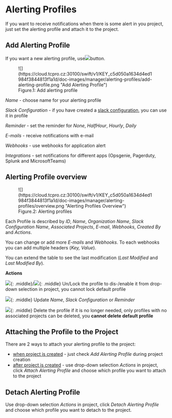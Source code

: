 # **Alerting Profiles**

If you want to receive notifications when there is some alert in you project, just set the alerting profile and attach it to the project.


## **Add Alerting Profile**

If you want a new alerting profile, use![](https://cloud.tcpro.cz:30100/swift/v1/KEY_c5d050a1634d4ed1984f3844813f1a1d/doc-images/manager/alerting-profiles/add-alerting-profile-btn.png)button.

<figure markdown>
  ![](https://cloud.tcpro.cz:30100/swift/v1/KEY_c5d050a1634d4ed1984f3844813f1a1d/doc-images/manager/alerting-profiles/add-alerting-profile.png "Add Alerting Profile")
  <figcaption>Figure.1: Add alerting profile</figcaption>
</figure>

*Name* - choose name for your alerting profile

*Slack Configuration* - if you have created a [slack configuration](../slack-configuration), you can use it in profile

*Reminder* - set the reminder for *None*, *HalfHour*, *Hourly*, *Daily*

*E-mails* - receive notifications with e-mail

*Webhooks* - use webhooks for application alert

*Integrations* - set notifications for different apps (Opsgenie, Pagerduty, Splunk and MicrosoftTeams)

## **Alerting Profile overview**

<figure markdown>
  ![](https://cloud.tcpro.cz:30100/swift/v1/KEY_c5d050a1634d4ed1984f3844813f1a1d/doc-images/manager/alerting-profiles/overview.png "Alerting Profiles Overview")
  <figcaption>Figure.2: Alerting profiles</figcaption>
</figure>

Each Profile is described by *ID*, *Name*, *Organization* *Name*, *Slack* *Configuration* *Name*, *Associated* *Projects*, *E-mail*, *Webhooks*, *Created* *By* and *Actions*.

You can change or add more *E-mails* and *Webhooks*. To each webhooks you can add multiple headers (*Key, Value*).

You can extend the table to see the last modification (*Last Modified* and *Last Modified By*).

**Actions**

![](https://cloud.tcpro.cz:30100/swift/v1/KEY_c5d050a1634d4ed1984f3844813f1a1d/doc-images/icons/lock.png){: .middle}/![](https://cloud.tcpro.cz:30100/swift/v1/KEY_c5d050a1634d4ed1984f3844813f1a1d/doc-images/icons/unlock.png){: .middle} Un/Lock the profile to dis-/enable it from drop-down selection in project, you cannot lock default profile

![](https://cloud.tcpro.cz:30100/swift/v1/KEY_c5d050a1634d4ed1984f3844813f1a1d/doc-images/icons/edit.png){: .middle} Update *Name*, *Slack Configuration* or *Reminder*

![](https://cloud.tcpro.cz:30100/swift/v1/KEY_c5d050a1634d4ed1984f3844813f1a1d/doc-images/icons/delete.png){: .middle} Delete the profile if it is no longer needed, only profiles with no associated projects can be deleted, you **cannot delete default profile**

## **Attaching the Profile to the Project**

There are 2 ways to attach your alerting profile to the project:

* [when project is created](../projects/creating-a-new-project) - just check *Add Alerting Profile* during project creation
* [after project is created](../projects/project-details-k8s/#attachdetach-alerting-profile) - use drop-down selection *Actions* in project, click *Attach Alerting Profile* and choose which profile you want to attach to the project



## **Detach Alerting Profile**

Use drop-down selection *Actions* in project, click *Detach Alerting Profile* and choose which profile you want to detach to the project.
